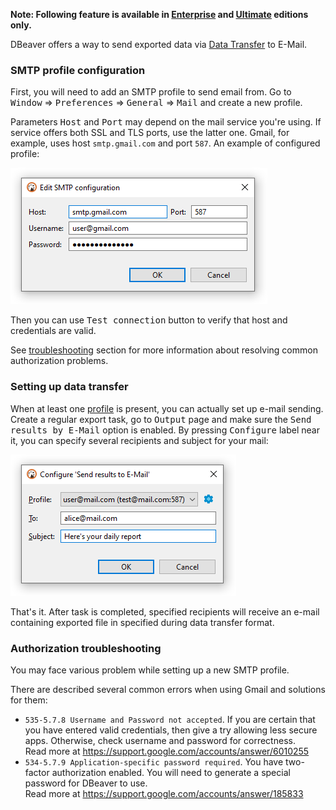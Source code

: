 **Note: Following feature is available in [Enterprise](Enterprise-Edition) and [Ultimate](Ultimate-Edition) editions only.**

DBeaver offers a way to send exported data via [Data Transfer](Data-transfer) to E-Mail.

### SMTP profile configuration

First, you will need to add an SMTP profile to send email from. Go to <kbd>Window</kbd> &rArr; <kbd>Preferences</kbd> &rArr; <kbd>General</kbd> &rArr; <kbd>Mail</kbd> and create a new profile.

Parameters <kbd>Host</kbd> and <kbd>Port</kbd> may depend on the mail service you're using. If service offers both SSL and TLS ports, use the latter one. Gmail, for example, uses host `smtp.gmail.com` and port `587`. An example of configured profile:

![img_1.png](images/ug/data-transfer/mail-smtp-configuration.png)

Then you can use <kbd>Test connection</kbd> button to verify that host and credentials are valid.

See [troubleshooting](Authorization-troubleshooting) section for more information about resolving common authorization problems.

### Setting up data transfer
When at least one [profile](SMTP-profile-configuration) is present, you can actually set up e-mail sending. Create a regular export task, go to <kbd>Output</kbd> page and make sure the <kbd>Send results by E-Mail</kbd> option is enabled. By pressing <kbd>Configure</kbd> label near it, you can specify several recipients and subject for your mail:

![](images/ug/data-transfer/mail-configuration.png)

That's it. After task is completed, specified recipients will receive an e-mail containing exported file in specified during data transfer format.

### Authorization troubleshooting

You may face various problem while setting up a new SMTP profile.

There are described several common errors when using Gmail and solutions for them:
- `535-5.7.8 Username and Password not accepted`. If you are certain that you have entered valid credentials, then give a try allowing less secure apps. Otherwise, check username and password for correctness.<br>Read more at https://support.google.com/accounts/answer/6010255
- `534-5.7.9 Application-specific password required`. You have two-factor authorization enabled. You will need to generate a special password for DBeaver to use.<br>Read more at https://support.google.com/accounts/answer/185833